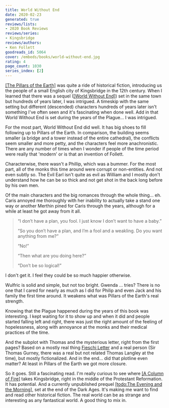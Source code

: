 ```yaml
---
title: World Without End
date: 2020-02-23
generated: true
reviews/lists:
- 2020 Book Reviews
reviews/series:
- Kingsbridge
reviews/authors:
- Ken Follett
goodreads_id: 5064
cover: /embeds/books/world-without-end.jpg
rating: 4
page_count: 1030
series_index: [2]
---
```

[[The Pillars of the Earth]]() was quite a ride of historical fiction, introducing us the people of a small English city of Kingsbridge in the 12th century. When I learned that there was a sequel ([[World Without End]]()) set in the same town but hundreds of years later, I was intrigued. A timeskip with the same setting but different (descended) characters hundreds of years later isn't something I've often seen and it's fascinating when done well. Add in that World Without End is set during the years of the Plague... I was intrigued.  

For the most part, World Without End did well. It has big shoes to fill following up to Pillars of the Earth. In comparison, the building seems smaller (a bridge and a tower instead of the entire cathedral), the conflicts seem smaller and more petty, and the characters feel more anachronistic. There are any number of times when I wonder if people of the time period were really that 'modern' or is that an invention of Follett.  

<!--more-->

Characterwise, there wasn't a Phillip, which was a bummer. For the most part, all of the monks this time around were corrupt or non-entities. And not even subtly so. The Evil Earl isn't quite as evil as William and I mostly don't understand how he can be so thick and not get shot in the back long before by his own men.  

Of the main characters and the big romances through the whole thing... eh. Caris annoyed me thoroughly with her inability to actually take a stand one way or another Merthin pined for Caris through the years, although for a while at least he got away from it all.  

> “I don’t have a plan, you fool. I just know I don’t want to have a baby.”  
>
> “So you don’t have a plan, and I’m a fool and a weakling. Do you want anything from me?”  
>
> “No!”  
>
> “Then what are you doing here?”  
>
> “Don’t be so logical!”  

I don't get it. I feel they could be so much happier otherwise.  

Wulfric is solid and simple, but not too bright. Gwenda ... tries? There is no one that I cared for nearly as much as I did for Philip and even Jack and his family the first time around. It weakens what was Pillars of the Earth's real strength.  

Knowing that the Plague happened during the years of this book was interesting. I kept waiting for it to show up and when it did and people started falling left and right, there was just the right amount of the feeling of hopelessness, along with annoyance at the monks and their medical practices of the time.  

And the subplot with Thomas and the mysterious letter, right from the first pages? Based on a mostly real thing [Fieschi Letter](https://en.m.wikipedia.org/wiki/Fieschi_Letter) and a real person (Sir Thomas Gurney, there was a real but not related Thomas Langley at the time), but mostly fictionalized. And in the end... did that plotline even matter? At least in Pillars of the Earth we got more closure.  

So it goes. Still a fascinating read. I'm really curious to see where [[A Column of Fire]]() takes Kingsbridge, right in the middle of the Protestant Reformation. It has potential. And a currently unpublished prequel [[todo:The Evening and the Morning]](), set at the end of the Dark Ages. It's making me want to find and read other historical fiction. The real world can be as strange and interesting as any fantastical world. A good thing to mix in.